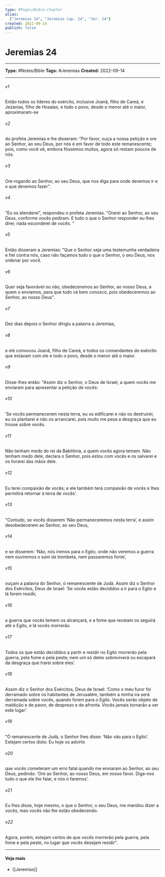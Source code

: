 ```yaml
---
type: #Pages/Bible-Chapter
alias:
  ["Jeremias 24", "Jeremias Cap. 24", "Jer. 24"]
created: 2022-09-14
publish: false
---
```


# Jeremias 24

---

**Type:** #Notes/Bible
**Tags:** #Jeremias
**Created:** 2022-09-14

---

###### v1
Então todos os líderes do exército, inclusive Joanã, filho de Careá, e Jezanias, filho de Hosaías, e todo o povo, desde o menor até o maior, aproximaram-se
###### v2
do profeta Jeremias e lhe disseram: "Por favor, ouça a nossa petição e ore ao Senhor, ao seu Deus, por nós e em favor de todo este remanescente; pois, como você vê, embora fôssemos muitos, agora só restam poucos de nós.
###### v3
Ore rogando ao Senhor, ao seu Deus, que nos diga para onde devemos ir e o que devemos fazer".
###### v4
"Eu os atenderei", respondeu o profeta Jeremias. "Orarei ao Senhor, ao seu Deus, conforme vocês pediram. E tudo o que o Senhor responder eu lhes direi; nada esconderei de vocês. "
###### v5
Então disseram a Jeremias: "Que o Senhor seja uma testemunha verdadeira e fiel contra nós, caso não façamos tudo o que o Senhor, o seu Deus, nos ordenar por você.
###### v6
Quer seja favorável ou não, obedeceremos ao Senhor, ao nosso Deus, a quem o enviamos, para que tudo vá bem conosco, pois obedeceremos ao Senhor, ao nosso Deus".
###### v7
Dez dias depois o Senhor dirigiu a palavra a Jeremias,
###### v8
e ele convocou Joanã, filho de Careá, e todos os comandantes do exército que estavam com ele e todo o povo, desde o menor até o maior.
###### v9
Disse-lhes então: "Assim diz o Senhor, o Deus de Israel, a quem vocês me enviaram para apresentar a petição de vocês:
###### v10
‘Se vocês permanecerem nesta terra, eu os edificarei e não os destruirei; eu os plantarei e não os arrancarei, pois muito me pesa a desgraça que eu trouxe sobre vocês.
###### v11
Não tenham medo do rei da Babilônia, a quem vocês agora temem. Não tenham medo dele, declara o Senhor, pois estou com vocês e os salvarei e os livrarei das mãos dele.
###### v12
Eu terei compaixão de vocês; e ele também terá compaixão de vocês e lhes permitirá retornar à terra de vocês’.
###### v13
"Contudo, se vocês disserem ‘Não permaneceremos nesta terra’, e assim desobedecerem ao Senhor, ao seu Deus,
###### v14
e se disserem: ‘Não, nós iremos para o Egito, onde não veremos a guerra nem ouviremos o som da trombeta, nem passaremos fome’,
###### v15
ouçam a palavra do Senhor, ó remanescente de Judá. Assim diz o Senhor dos Exércitos, Deus de Israel: ‘Se vocês estão decididos a ir para o Egito e lá forem residir,
###### v16
a guerra que vocês temem os alcançará, e a fome que receiam os seguirá até o Egito, e lá vocês morrerão.
###### v17
Todos os que estão decididos a partir e residir no Egito morrerão pela guerra, pela fome e pela peste; nem um só deles sobreviverá ou escapará da desgraça que trarei sobre eles’.
###### v18
Assim diz o Senhor dos Exércitos, Deus de Israel: ‘Como o meu furor foi derramado sobre os habitantes de Jerusalém, também a minha ira será derramada sobre vocês, quando forem para o Egito. Vocês serão objeto de maldição e de pavor, de desprezo e de afronta. Vocês jamais tornarão a ver este lugar’.
###### v19
"Ó remanescente de Judá, o Senhor lhes disse: ‘Não vão para o Egito’. Estejam certos disto: Eu hoje os advirto
###### v20
que vocês cometeram um erro fatal quando me enviaram ao Senhor, ao seu Deus, pedindo: ‘Ore ao Senhor, ao nosso Deus, em nosso favor. Diga-nos tudo o que ele lhe falar, e nós o faremos’.
###### v21
Eu lhes disse, hoje mesmo, o que o Senhor, o seu Deus, me mandou dizer a vocês, mas vocês não lhe estão obedecendo.
###### v22
Agora, porém, estejam certos de que vocês morrerão pela guerra, pela fome e pela peste, no lugar que vocês desejam residir".


---

#### Veja mais

- [[Jeremias]]
